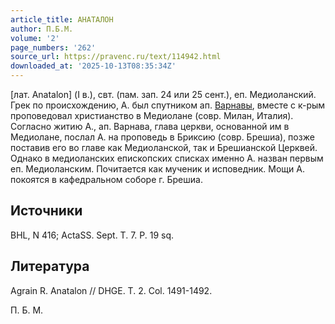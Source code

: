 ```yaml
---
article_title: АНАТАЛОН
author: П.Б.М.
volume: '2'
page_numbers: '262'
source_url: https://pravenc.ru/text/114942.html
downloaded_at: '2025-10-13T08:35:34Z'
---
```


[лат. Anatalon] (I в.), свт. (пам. зап. 24 или 25 сент.), еп. Медиоланский. Грек по происхождению, А. был спутником ап. [Варнавы](https://pravenc.ru/text/Варнавы.html), вместе с к-рым проповедовал христианство в Медиолане (совр. Милан, Италия). Согласно житию А., ап. Варнава, глава церкви, основанной им в Медиолане, послал А. на проповедь в Бриксию (совр. Брешиа), позже поставив его во главе как Медиоланской, так и Брешианской Церквей. Однако в медиоланских епископских списках именно А. назван первым еп. Медиоланским. Почитается как мученик и исповедник. Мощи А. покоятся в кафедральном соборе г. Брешиа.

## Источники

BHL, N 416; ActaSS. Sept. T. 7. P. 19 sq.

## Литература

Agrain R. Anatalon // DHGE. T. 2. Col. 1491-1492.

П.  Б.  М.
